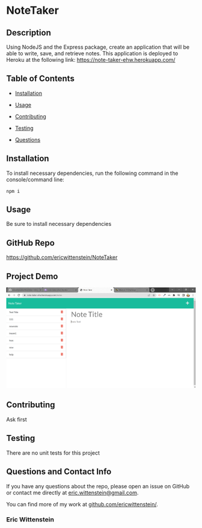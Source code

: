 # NoteTaker


## Description

Using NodeJS and the Express package, create an application that will be able to write, save, and retrieve notes. This application is deployed to Heroku at the following link: https://note-taker-ehw.herokuapp.com/

## Table of Contents 

* [Installation](#installation)

* [Usage](#usage)

* [Contributing](#contributing)

* [Testing](#testing)

* [Questions](#questions)

## Installation

To install necessary dependencies, run the following command in the console/command line:

```
npm i
```

## Usage

Be sure to install necessary dependencies

## GitHub Repo

https://github.com/ericwittenstein/NoteTaker

## Project Demo

![This is a screenshot of the deployed application on Heroku](./images/Screenshot.png)

## Contributing

Ask first

## Testing

There are no unit tests for this project

## Questions and Contact Info

If you have any questions about the repo, please open an issue on GitHub or contact me directly at eric.wittenstein@gmail.com.

You can find more of my work at [github.com/ericwittenstein/](https://github.com/ericwittenstein/).

<!-- EHW SIGNET
---------
    |
  -----
    |
---------
 -->

### Eric Wittenstein

